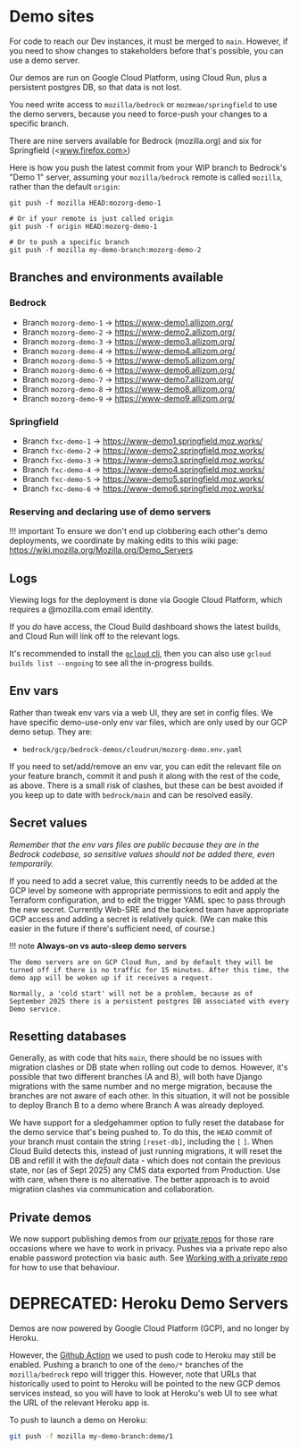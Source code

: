 
# Demo sites

For code to reach our Dev instances, it must be merged to `main`. However, if you need to show changes to stakeholders before that's possible, you can use a demo server.

Our demos are run on Google Cloud Platform, using Cloud Run, plus a persistent postgres DB, so that data is not lost.

You need write access to `mozilla/bedrock` or `mozmeao/springfield` to use the demo servers, because you need to force-push your changes to a specific branch.

There are nine servers available for Bedrock (mozilla.org) and six for Springfield (<www.firefox.com>)

Here is how you push the latest commit from your WIP branch to Bedrock's "Demo 1" server, assuming your `mozilla/bedrock` remote is called `mozilla`, rather than the default `origin`:

```
git push -f mozilla HEAD:mozorg-demo-1

# Or if your remote is just called origin
git push -f origin HEAD:mozorg-demo-1

# Or to push a specific branch
git push -f mozilla my-demo-branch:mozorg-demo-2

```

## Branches and environments available

### Bedrock

- Branch `mozorg-demo-1` -> <https://www-demo1.allizom.org/>
- Branch `mozorg-demo-2` -> <https://www-demo2.allizom.org/>
- Branch `mozorg-demo-3` -> <https://www-demo3.allizom.org/>
- Branch `mozorg-demo-4` -> <https://www-demo4.allizom.org/>
- Branch `mozorg-demo-5` -> <https://www-demo5.allizom.org/>
- Branch `mozorg-demo-6` -> <https://www-demo6.allizom.org/>
- Branch `mozorg-demo-7` -> <https://www-demo7.allizom.org/>
- Branch `mozorg-demo-8` -> <https://www-demo8.allizom.org/>
- Branch `mozorg-demo-9` -> <https://www-demo9.allizom.org/>

### Springfield

- Branch `fxc-demo-1` -> <https://www-demo1.springfield.moz.works/>
- Branch `fxc-demo-2` -> <https://www-demo2.springfield.moz.works/>
- Branch `fxc-demo-3` -> <https://www-demo3.springfield.moz.works/>
- Branch `fxc-demo-4` -> <https://www-demo4.springfield.moz.works/>
- Branch `fxc-demo-5` -> <https://www-demo5.springfield.moz.works/>
- Branch `fxc-demo-6` -> <https://www-demo6.springfield.moz.works/>

### Reserving and declaring use of demo servers

!!! important
    To ensure we don't end up clobbering each other's demo deployments, we coordinate by making edits to this wiki page: <https://wiki.mozilla.org/Mozilla.org/Demo_Servers>

## Logs

Viewing logs for the deployment is done via Google Cloud Platform, which requires a @mozilla.com email identity.

If you *do* have access, the Cloud Build dashboard shows the latest builds, and Cloud Run will link off to the relevant logs.

It's recommended to install the [`gcloud` cli](https://cloud.google.com/sdk/docs/install), then you can also use ``gcloud builds list --ongoing`` to see all the in-progress builds.

## Env vars

Rather than tweak env vars via a web UI, they are set in config files. We have specific demo-use-only env var files, which are only used by our GCP demo setup. They are:

- `bedrock/gcp/bedrock-demos/cloudrun/mozorg-demo.env.yaml`

If you need to set/add/remove an env var, you can edit the relevant file on your feature branch, commit it and push it along with the rest of the code, as above. There is a small risk of clashes, but these can be best avoided if you keep up to date with `bedrock/main` and can be resolved easily.

## Secret values

*Remember that the env vars files are public because they are in the Bedrock codebase, so sensitive values should not be added there, even temporarily.*

If you need to add a secret value, this currently needs to be added at the GCP level by someone with appropriate permissions to edit and apply the Terraform configuration, and to edit the trigger YAML spec to pass through the new secret. Currently Web-SRE and the backend team have appropriate GCP access and adding a secret is relatively quick. (We can make this easier in the future if there's sufficient need, of course.)

!!! note
    **Always-on vs auto-sleep demo servers**

    The demo servers are on GCP Cloud Run, and by default they will be turned off if there is no traffic for 15 minutes. After this time, the demo app will be woken up if it receives a request.

    Normally, a 'cold start' will not be a problem, because as of September 2025 there is a persistent postgres DB associated with every Demo service.

## Resetting databases

Generally, as with code that hits `main`, there should be no issues with migration clashes or DB state when rolling out code to demos. However, it's possible that two different branches (A and B), will both have Django migrations with the same number and no merge migration, because the branches are not aware of each other. In this situation, it will not be possible to deploy Branch B to a demo where Branch A was already deployed.

We have support for a sledgehammer option to fully reset the database for the demo service that's being pushed to. To do this, the `HEAD` commit of your branch must contain the string `[reset-db]`, including the `[` `]`. When Cloud Build detects this, instead of just running migrations, it will reset the DB and refill it with the *default* data - which does not contain the previous state, nor (as of Sept 2025) any CMS data exported from Production. Use with care, when there is no alternative. The better approach is to avoid migration clashes via communication and collaboration.

## Private demos

We now support publishing demos from our [private repos](private-repos.md) for those rare occasions where we have to work in privacy. Pushes via a private repo also enable password protection via basic auth. See [Working with a private repo](private-repos.md#working-with-a-private-repo) for how to use that behaviour.

# DEPRECATED: Heroku Demo Servers

Demos are now powered by Google Cloud Platform (GCP), and no longer by Heroku.

However, the [Github Action](https://github.com/mozilla/bedrock/blob/main/.github/workflows/demo_deploy.yml) we used to push code to Heroku may still be enabled. Pushing a branch to one of the ``demo/*`` branches of the ``mozilla/bedrock`` repo will trigger this. However, note that URLs that historically used to point to Heroku will be pointed to the new GCP demos services instead, so you will have to look at Heroku's web UI to see what the URL of the relevant Heroku app is.

To push to launch a demo on Heroku:

``` bash
git push -f mozilla my-demo-branch:demo/1
